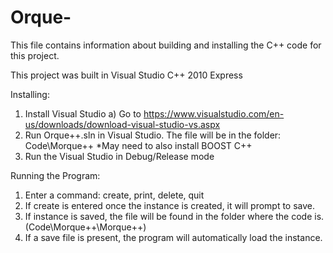 # Orque-
This file contains information about building and installing 
the C++ code for this project.

This project was built in Visual Studio C++ 2010 Express

Installing:
1. Install Visual Studio
	a) Go to https://www.visualstudio.com/en-us/downloads/download-visual-studio-vs.aspx
2. Run Orque++.sln in Visual Studio. The file will be in the folder: Code\Morque++
	*May need to also install BOOST C++
3. Run the Visual Studio in Debug/Release mode

Running the Program:
1. Enter a command: create, print, delete, quit
2. If create is entered once the instance is created, it will prompt to save.
3. If instance is saved, the file will be found in the folder where the code is. (Code\Morque++\Morque++)
4. If a save file is present, the program will automatically load the instance.
